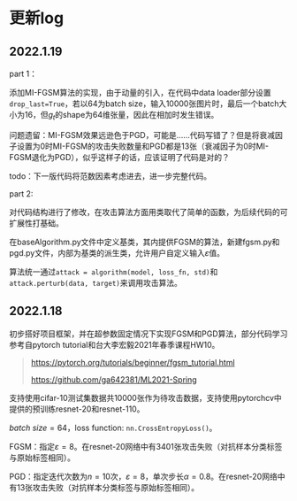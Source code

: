 # 更新log

## 2022.1.19

part 1：

添加MI-FGSM算法的实现，由于动量的引入，在代码中data loader部分设置`drop_last=True`，若以64为batch size，输入10000张图片时，最后一个batch大小为16，但$g_t$的shape为64维张量，因此在相加时发生错误。

问题遗留：MI-FGSM效果远逊色于PGD，可能是……代码写错了？但是将衰减因子设置为0时MI-FGSM的攻击失败数量和PGD都是13张（衰减因子为0时MI-FGSM退化为PGD），似乎这样子的话，应该证明了代码是对的？

todo：下一版代码将范数因素考虑进去，进一步完整代码。

part 2:

对代码结构进行了修改，在攻击算法方面用类取代了简单的函数，为后续代码的可扩展性打基础。

在baseAlgorithm.py文件中定义基类，其内提供FGSM的算法，新建fgsm.py和pgd.py文件，内部为基类的派生类，允许用户自定义输入$\varepsilon$值。

算法统一通过`attack = algorithm(model, loss_fn, std)`和`attack.perturb(data, target)`来调用攻击算法。

## 2022.1.18

初步搭好项目框架，并在超参数固定情况下实现FGSM和PGD算法，部分代码学习参考自pytorch tutorial和台大李宏毅2021年春季课程HW10。

> https://pytorch.org/tutorials/beginner/fgsm_tutorial.html
> 
> https://github.com/ga642381/ML2021-Spring

支持使用cifar-10测试集数据共10000张作为待攻击数据，支持使用pytorchcv中提供的预训练resnet-20和resnet-110。

$batch\ size=64$，loss function: `nn.CrossEntropyLoss()`。

FGSM：指定$\varepsilon=8$。在resnet-20网络中有3401张攻击失败（对抗样本分类标签与原始标签相同）。

PGD：指定迭代次数为$n=10$次，$\varepsilon=8$，单次步长$\alpha=0.8$。在resnet-20网络中有13张攻击失败（对抗样本分类标签与原始标签相同）。